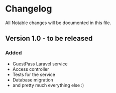 # Changelog

All Notable changes will be documented in this file.

## Version 1.0 - to be released

### Added
- GuestPass Laravel service
- Access controller
- Tests for the service
- Database migration
- and pretty much everything else :)